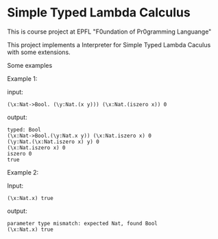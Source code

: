 # Simple Typed Lambda Calculus
This is course project at EPFL "F0undation of Pr0gramming Languange"

This project implements a Interpreter for Simple Typed Lambda Caculus with some extensions. 

Some examples

Example 1:

input:
```
(\x:Nat->Bool. (\y:Nat.(x y))) (\x:Nat.(iszero x)) 0
```
output:
```
typed: Bool
(\x:Nat->Bool.(\y:Nat.x y)) (\x:Nat.iszero x) 0
(\y:Nat.(\x:Nat.iszero x) y) 0
(\x:Nat.iszero x) 0
iszero 0
true
```

Example 2:

Input:
```
(\x:Nat.x) true
```
output:
```
parameter type mismatch: expected Nat, found Bool
(\x:Nat.x) true
```